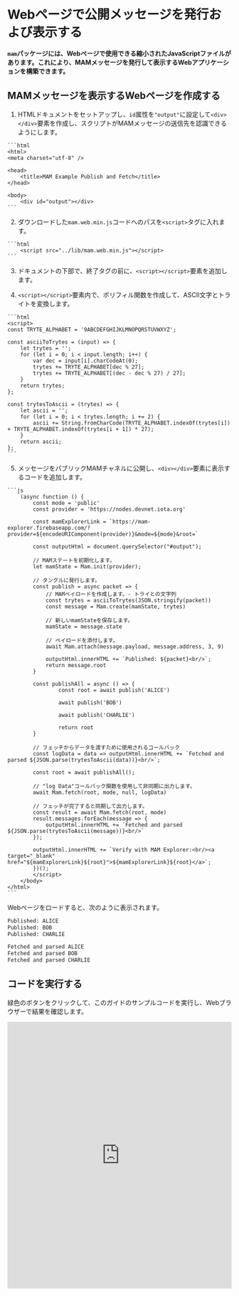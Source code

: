 # Webページで公開メッセージを発行および表示する
<!-- # Publish and display public messages on a webpage -->

**`mam`パッケージには、Webページで使用できる縮小されたJavaScriptファイルがあります。これにより、MAMメッセージを発行して表示するWebアプリケーションを構築できます。**
<!-- **In the `mam` package is a minified JavaScript file that you can use in webpages. This way, you can build web applications that publish MAM messages and display them.**   -->

## MAMメッセージを表示するWebページを作成する
<!-- ## Create a web page that displays MAM messages -->

1. HTMLドキュメントをセットアップし、`id`属性を`"output"`に設定して`<div></div>`要素を作成し、スクリプトがMAMメッセージの送信先を認識できるようにします。
  <!-- 1. Set up your HTML document, and create a `<div></div>` element with an `id` attribute set to `"output"` so your script knows where to send the MAM messages. -->

    ```html
    <html>
    <meta charset="utf-8" />

    <head>
        <title>MAM Example Publish and Fetch</title>
    </head>

    <body>
        <div id="output"></div>
    ```

2. ダウンロードした`mam.web.min.js`コードへのパスを`<script>`タグに入れます。
  <!-- 2. Put the path to your downloaded` mam.web.min.js`code in a `<script>` tag -->

    ```html
        <script src="../lib/mam.web.min.js"></script>
    ```

3. ドキュメントの下部で、終了</body>タグの前に、`<script></script>`要素を追加します。
  <!-- 3. At the bottom of your document, before the closing </body> tag, add a `<script></script>` element -->

4. `<script></script>`要素内で、ポリフィル関数を作成して、ASCII文字とトライトを変換します。
  <!-- 4. Inside the `<script></script>` element, create polyfill functions to convert ASCII characters to and from trytes -->

    ```html
    <script>
    const TRYTE_ALPHABET = '9ABCDEFGHIJKLMNOPQRSTUVWXYZ';

    const asciiToTrytes = (input) => {
        let trytes = '';
        for (let i = 0; i < input.length; i++) {
            var dec = input[i].charCodeAt(0);
            trytes += TRYTE_ALPHABET[dec % 27];
            trytes += TRYTE_ALPHABET[(dec - dec % 27) / 27];
        }
        return trytes;
    };

    const trytesToAscii = (trytes) => {
        let ascii = '';
        for (let i = 0; i < trytes.length; i += 2) {
            ascii += String.fromCharCode(TRYTE_ALPHABET.indexOf(trytes[i]) + TRYTE_ALPHABET.indexOf(trytes[i + 1]) * 27);
        }
        return ascii;
    };
    ```

5. メッセージをパブリックMAMチャネルに公開し、`<div></div>`要素に表示するコードを追加します。
  <!-- 5. Add the code that publishes messages to a public MAM channel and displays it in the `<div></div>` element -->

    ```js
        (async function () {
            const mode = 'public'
            const provider = 'https://nodes.devnet.iota.org'

            const mamExplorerLink = `https://mam-explorer.firebaseapp.com/?provider=${encodeURIComponent(provider)}&mode=${mode}&root=`

            const outputHtml = document.querySelector("#output");

            // MAMステートを初期化します。
            let mamState = Mam.init(provider);

            // タングルに発行します。
            const publish = async packet => {
                // MAMペイロードを作成します。- トライとの文字列
                const trytes = asciiToTrytes(JSON.stringify(packet))
                const message = Mam.create(mamState, trytes)

                // 新しいmamStateを保存します。
                mamState = message.state

                // ペイロードを添付します。
                await Mam.attach(message.payload, message.address, 3, 9)

                outputHtml.innerHTML += `Published: ${packet}<br/>`;
                return message.root
            }

            const publishAll = async () => {
                    const root = await publish('ALICE')

                    await publish('BOB')

                    await publish('CHARLIE')

                    return root
            }

            // フェッチからデータを渡すために使用されるコールバック
            const logData = data => outputHtml.innerHTML += `Fetched and parsed ${JSON.parse(trytesToAscii(data))}<br/>`;

            const root = await publishAll();

            // "log Data"コールバック関数を使用して非同期に出力します。
            await Mam.fetch(root, mode, null, logData)

            // フェッチが完了すると同期して出力します。
            const result = await Mam.fetch(root, mode)
            result.messages.forEach(message => {
                outputHtml.innerHTML += `Fetched and parsed ${JSON.parse(trytesToAscii(message))}<br/>`
            });

            outputHtml.innerHTML += `Verify with MAM Explorer:<br/><a target="_blank" href="${mamExplorerLink}${root}">${mamExplorerLink}${root}</a>`;
            })();
            </script>
        </body>
    </html>
    ```

Webページをロードすると、次のように表示されます。
<!-- When you load the webpage, you should see the following: -->

```bash
Published: ALICE
Published: BOB
Published: CHARLIE

Fetched and parsed ALICE
Fetched and parsed BOB
Fetched and parsed CHARLIE
```

## コードを実行する
<!-- ## Run the code -->

緑色のボタンをクリックして、このガイドのサンプルコードを実行し、Webブラウザーで結果を確認します。
<!-- Click the green button to run the sample code in this guide and see the results in the web browser. -->

<iframe height="600px" width="100%" src="https://repl.it/@jake91/MAM-webpage?lite=true" scrolling="no" frameborder="no" allowtransparency="true" allowfullscreen="true" sandbox="allow-forms allow-pointer-lock allow-popups allow-same-origin allow-scripts allow-modals"></iframe>
